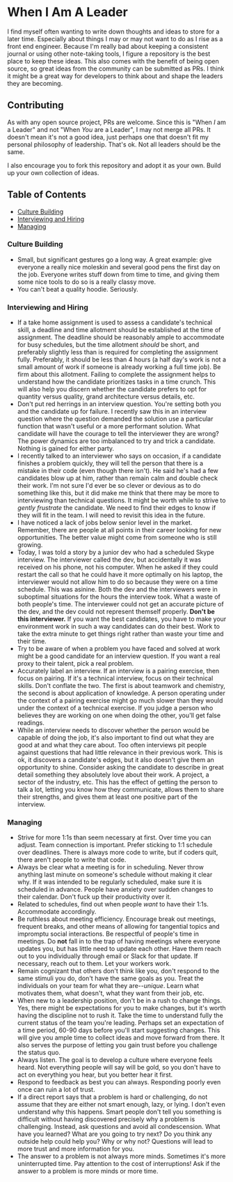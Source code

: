# When I Am A Leader

I find myself often wanting to write down thoughts and ideas to store for a later time. Especially about things I may or may not want to do as I rise as a front end engineer. Because I'm really bad about keeping a consistent journal or using other note-taking tools, I figure a repository is the best place to keep these ideas. This also comes with the benefit of being open source, so great ideas from the community can be submitted as PRs. I think it might be a great way for developers to think about and shape the leaders they are becoming.

## Contributing

As with any open source project, PRs are welcome. Since this is "When _I_ am a Leader" and not "When _You_ are a Leader", I may not merge all PRs. It doesn't mean it's not a good idea, just perhaps one that doesn't fit my personal philosophy of leadership. That's ok. Not all leaders should be the same.

I also encourage you to fork this repository and adopt it as your own. Build up your own collection of ideas.

## Table of Contents

* [Culture Building](#culture-building)
* [Interviewing and Hiring](#interviewing-and-hiring)
* [Managing](#managing)

### Culture Building

* Small, but significant gestures go a long way. A great example: give everyone a really nice moleskin and several good pens the first day on the job. Everyone writes stuff down from time to time, and giving them some nice tools to do so is a really classy move.
* You can't beat a quality hoodie. Seriously.

### Interviewing and Hiring

* If a take home assignment is used to assess a candidate's technical skill, a deadline and time allotment should be established at the time of assignment. The deadline should be reasonably ample to accommodate for busy schedules, but the time allotment _should_ be short, and preferably slightly less than is required for completing the assignment fully. Preferably, it should be less than 4 hours (a half day's work is not a small amount of work if someone is already working a full time job). Be firm about this allotment. Failing to complete the assignment helps to understand how the candidate prioritizes tasks in a time crunch. This will also help you discern whether the candidate prefers to opt for quantity versus quality, grand architecture versus details, etc.
* Don't put red herrings in an interview question. You're setting both you and the candidate up for failure. I recently saw this in an interview question where the question demanded the solution use a particular function that wasn't useful or a more performant solution. What candidate will have the courage to tell the interviewer they are wrong? The power dynamics are too imbalanced to try and trick a candidate. Nothing is gained for either party.
* I recently talked to an interviewer who says on occasion, if a candidate finishes a problem quickly, they will tell the person that there is a mistake in their code (even though there isn't). He said he's had a few candidates blow up at him, rather than remain calm and double check their work. I'm not sure I'd ever be so clever or devious as to do something like this, but it did make me think that there may be more to interviewing than technical questions. It might be worth while to strive to _gently frustrate_ the candidate. We need to find their edges to know if they will fit in the team. I will need to revisit this idea in the future.
* I have noticed a lack of jobs below senior level in the market. Remember, there are people at all points in their career looking for new opportunities. The better value might come from someone who is still growing.
* Today, I was told a story by a junior dev who had a scheduled Skype interview. The interviewer called the dev, but accidentally it was received on his phone, not his computer. When he asked if they could restart the call so that he could have it more optimally on his laptop, the interviewer would not allow him to do so because they were on a time schedule. This was asinine. Both the dev and the interviewers were in suboptimal situations for the hours the interview took. What a waste of both people's time. The interviewer could not get an accurate picture of the dev, and the dev could not represent themself properly. **Don't be this interviewer.** If you want the best candidates, you have to make your environment work in such a way candidates can do their best. Work to take the extra minute to get things right rather than waste your time and their time.
* Try to be aware of when a problem you have faced and solved at work might be a good candidate for an interview question. If you want a real proxy to their talent, pick a real problem.
* Accurately label an interview. If an interview is a pairing exercise, then focus on pairing. If it's a technical interview, focus on their technical skills. Don't conflate the two. The first is about teamwork and chemistry, the second is about application of knowledge. A person operating under the context of a pairing exercise might go much slower than they would under the context of a technical exercise. If you judge a person who believes they are working on one when doing the other, you'll get false readings.
* While an interview needs to discover whether the person would be capable of doing the job, it's also important to find out what they are good at and what they care about. Too often interviews pit people against questions that had little relevance in their previous work. This is ok, it discovers a candidate's edges, but it also doesn't give them an opportunity to shine. Consider asking the candidate to describe in great detail something they absolutely love about their work. A project, a sector of the industry, etc. This has the effect of getting the person to talk a lot, letting you know how they communicate, allows them to share their strengths, and gives them at least one positive part of the interview. 

### Managing

* Strive for more 1:1s than seem necessary at first. Over time you can adjust. Team connection is important. Prefer sticking to 1:1 schedule over deadlines. There is always more code to write, but if coders quit, there aren't people to write that code.
* Always be clear what a meeting is for in scheduling. Never throw anything last minute on someone's schedule without making it clear why. If it was intended to be regularly scheduled, make sure it is scheduled in advance. People have anxiety over sudden changes to their calendar. Don't fuck up their productivity over it.
* Related to schedules, find out when people _want_ to have their 1:1s. Accommodate accordingly.
* Be ruthless about meeting efficiency. Encourage break out meetings, frequent breaks, and other means of allowing for tangential topics and impromptu social interactions. Be respectful of people's time in meetings. Do **not** fall in to the trap of having meetings where everyone updates you, but has little need to update each other. Have them reach out to you individually through email or Slack for that update. If necessary, reach out to them. Let your workers work.
* Remain cognizant that others don't think like you, don't respond to the same stimuli you do, don't have the same goals as you. Treat the individuals on your team for what they are--*unique*. Learn what motivates them, what doesn't, what they want from their job, etc.
* When new to a leadership position, don't be in a rush to change things. Yes, there might be expectations for you to make changes, but it's worth having the discipline not to rush it. Take the time to understand fully the current status of the team you're leading. Perhaps set an expectation of a time period, 60-90 days before you'll start suggesting changes. This will give you ample time to collect ideas and move forward from there. It also serves the purpose of letting you gain trust before you challenge the status quo.
* Always listen. The goal is to develop a culture where everyone feels heard. Not everything people will say will be gold, so you don't have to act on everything you hear, but you better hear it first.
* Respond to feedback as best you can always. Responding poorly even once can ruin a lot of trust.
* If a direct report says that a problem is hard or challenging, do not assume that they are either not smart enough, lazy, or lying. I don't even understand why this happens. Smart people don't tell you something is difficult without having discovered precisely why a problem is challenging. Instead, ask questions and avoid all condescension. What have you learned? What are you going to try next? Do you think any outside help could help you? Why or why not? Questions will lead to more trust and more information for you.
* The answer to a problem is not always more minds. Sometimes it's more uninterrupted time. Pay attention to the cost of interruptions! Ask if the answer to a problem is more minds or more time.
